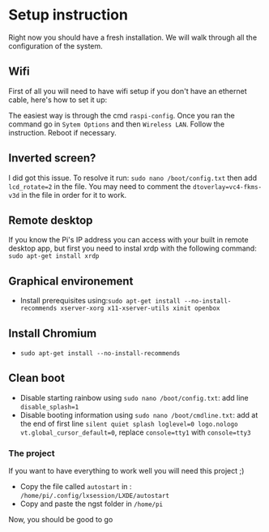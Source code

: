 # Setup instruction

Right now you should have a fresh installation. We will walk through all the configuration of the system.

## Wifi

First of all you will need to have wifi setup if you don't have an ethernet cable, here's how to set it up:

The easiest way is through the cmd `raspi-config`.
Once you ran the command go in `Sytem Options` and then `Wireless LAN`.
Follow the instruction.
Reboot if necessary.

## Inverted screen?

I did got this issue. To resolve it run: `sudo nano /boot/config.txt` then add `lcd_rotate=2` in the file.
You may need to comment the `dtoverlay=vc4-fkms-v3d` in the file in order for it to work.

## Remote desktop

If you know the Pi's IP address you can access with your built in remote desktop app, but first you need to instal xrdp with the following command: 
`sudo apt-get install xrdp`

## Graphical environement

- Install prerequisites using:`sudo apt-get install --no-install-recommends xserver-xorg x11-xserver-utils xinit openbox`

## Install Chromium

- `sudo apt-get install --no-install-recommends`

## Clean boot
- Disable starting rainbow using `sudo nano /boot/config.txt`: add line `disable_splash=1`
- Disable booting information using `sudo nano /boot/cmdline.txt`: add at the end of first line `silent quiet splash loglevel=0 logo.nologo vt.global_cursor_default=0`, replace `console=tty1` with `console=tty3`

### The project

If you want to have everything to work well you will need this project ;)

- Copy the file called `autostart` in : `/home/pi/.config/lxsession/LXDE/autostart`
- Copy and paste the ngst folder in `/home/pi`

Now, you should be good to go
